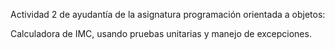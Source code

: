 Actividad 2 de ayudantía de la asignatura programación orientada a objetos:

Calculadora de IMC, usando pruebas unitarias y manejo de excepciones.